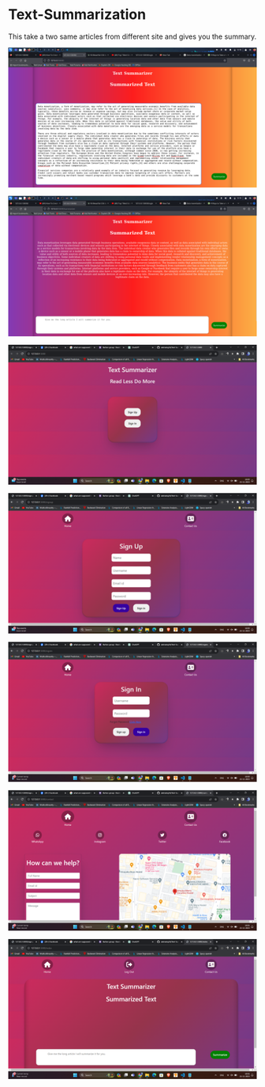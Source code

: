 # Text-Summarization
This take a two same articles from different site and gives you the summary.


![testing](https://github.com/akshatraj26/Text-Summarization/blob/main/Screenshot_2023-11-17_12_18_08.png)



![testing2](https://github.com/akshatraj26/Text-Summarization/blob/main/Screenshot_2023-11-17_12_19_02.png)

![testing3](https://github.com/akshatraj26/Text-Summarization/blob/main/Screenshot%20(338).png)

![testing3](https://github.com/akshatraj26/Text-Summarization/blob/main/Screenshot%20(339).png)

![testing3](https://github.com/akshatraj26/Text-Summarization/blob/main/Screenshot%20(340).png)


![testing3](https://github.com/akshatraj26/Text-Summarization/blob/main/Screenshot%20(341).png)

![testing3](https://github.com/akshatraj26/Text-Summarization/blob/main/Screenshot%20(342).png)

